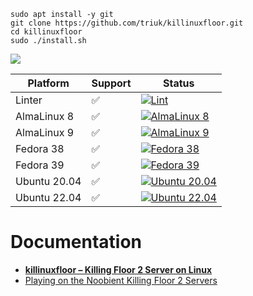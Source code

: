 ```
sudo apt install -y git
git clone https://github.com/triuk/killinuxfloor.git
cd killinuxfloor
sudo ./install.sh
```
![](img/logo-small.png)

| Platform | Support | Status |
|---|---|---|
| Linter | ✅ | [![Lint](https://github.com/noobient/killinuxfloor/actions/workflows/lint.yml/badge.svg)](https://github.com/noobient/killinuxfloor/actions/workflows/lint.yml) |
| AlmaLinux 8 | ✅ | [![AlmaLinux 8](https://github.com/noobient/killinuxfloor/actions/workflows/almalinux-8.yml/badge.svg)](https://github.com/noobient/killinuxfloor/actions/workflows/almalinux-8.yml) |
| AlmaLinux 9 | ✅ | [![AlmaLinux 9](https://github.com/noobient/killinuxfloor/actions/workflows/almalinux-9.yml/badge.svg)](https://github.com/noobient/killinuxfloor/actions/workflows/almalinux-9.yml) |
| Fedora 38 | ✅ | [![Fedora 38](https://github.com/noobient/killinuxfloor/actions/workflows/fedora-38.yml/badge.svg)](https://github.com/noobient/killinuxfloor/actions/workflows/fedora-38.yml) |
| Fedora 39 | ✅ | [![Fedora 39](https://github.com/noobient/killinuxfloor/actions/workflows/fedora-39.yml/badge.svg)](https://github.com/noobient/killinuxfloor/actions/workflows/fedora-39.yml) |
| Ubuntu 20.04 | ✅ | [![Ubuntu 20.04](https://github.com/noobient/killinuxfloor/actions/workflows/ubuntu-20.04.yml/badge.svg)](https://github.com/noobient/killinuxfloor/actions/workflows/ubuntu-20.04.yml) |
| Ubuntu 22.04 | ✅ | [![Ubuntu 22.04](https://github.com/noobient/killinuxfloor/actions/workflows/ubuntu-22.04.yml/badge.svg)](https://github.com/noobient/killinuxfloor/actions/workflows/ubuntu-22.04.yml) |

# Documentation

* **[killinuxfloor – Killing Floor 2 Server on Linux](https://noobient.com/2019/01/11/killinuxfloor-killing-floor-2-server-on-linux/)**
* [Playing on the Noobient Killing Floor 2 Servers](https://noobient.com/2018/08/09/playing-on-the-noobient-killing-floor-2-servers/)
